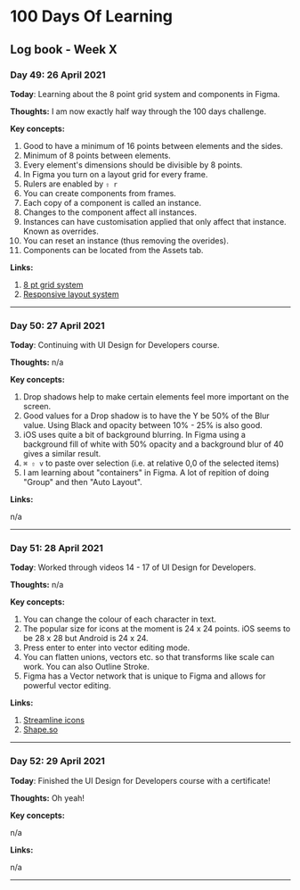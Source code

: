 # 100 Days Of Learning

## Log book - Week X

### Day 49: 26 April 2021

**Today**: Learning about the 8 point grid system and components in Figma.

**Thoughts:** I am now exactly half way through the 100 days challenge.

**Key concepts:**

1. Good to have a minimum of 16 points between elements and the sides.
2. Minimum of 8 points between elements.
3. Every element's dimensions should be divisible by 8 points.
4. In Figma you turn on a layout grid for every frame.
5. Rulers are enabled by `⇧ r`
6. You can create components from frames.
7. Each copy of a component is called an instance.
8. Changes to the component affect all instances.
9. Instances can have customisation applied that only affect that instance. Known as overrides.
10. You can reset an instance (thus removing the overides).
11. Components can be located from the Assets tab.

**Links:**

1. [8 pt grid system](https://spec.fm/specifics/8-pt-grid)
2. [Responsive layout system](https://material.io/design/layout/responsive-layout-grid.html)

---

### Day 50: 27 April 2021

**Today**: Continuing with UI Design for Developers course.

**Thoughts:** n/a

**Key concepts:**

1. Drop shadows help to make certain elements feel more important on the screen.
2. Good values for a Drop shadow is to have the Y be 50% of the Blur value. Using Black and opacity between 10% - 25% is also good.
3. iOS uses quite a bit of background blurring. In Figma using a background fill of white with 50% opacity and a background blur of 40 gives a similar result.
4. `⌘ ⇧ v` to paste over selection (i.e. at relative 0,0 of the selected items)
5. I am learning about "containers" in Figma. A lot of repition of doing "Group" and then "Auto Layout".

**Links:**

n/a

---

### Day 51: 28 April 2021

**Today**: Worked through videos 14 - 17 of UI Design for Developers.

**Thoughts:** n/a

**Key concepts:**

1. You can change the colour of each character in text.
2. The popular size for icons at the moment is 24 x 24 points. iOS seems to be 28 x 28 but Android is 24 x 24.
3. Press enter to enter into vector editing mode.
4. You can flatten unions, vectors etc. so that transforms like scale can work. You can also Outline Stroke.
5. Figma has a Vector network that is unique to Figma and allows for powerful vector editing.

**Links:**

1. [Streamline icons](https://streamlineicons.com/)
2. [Shape.so](https://shape.so/)

---

### Day 52: 29 April 2021

**Today**: Finished the UI Design for Developers course with a certificate!

**Thoughts:** Oh yeah!

**Key concepts:**

n/a

**Links:**

n/a

---
